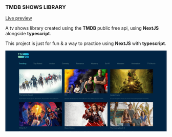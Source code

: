 ### TMDB SHOWS LIBRARY
<a href="https://nextjs-tmdb-library.vercel.app/" target="_blank">Live preview</a>
<p align="left">A tv shows library created using the <b>TMDB</b> public free api, using <b>NextJS</b> alongside <b>typescript</b>.</p>
<p>This project is just for fun & a way to practice using <b>NextJS</b> with <b>typescript</b>.</p>
<img src="./public/app-screen-shot.png" alt="tmdb-library-app">